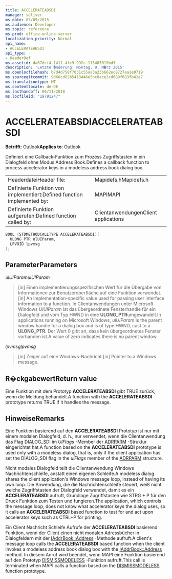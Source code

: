 ```yaml
---
title: ACCELERATEABSDI
manager: soliver
ms.date: 03/09/2015
ms.audience: Developer
ms.topic: reference
ms.prod: office-online-server
localization_priority: Normal
api_name:
- ACCELERATEABSDI
api_type:
- HeaderDef
ms.assetid: da67dcf4-1411-4fc9-992c-115485019bd3
description: 'Letzte �nderung: Montag, 9. M�rz 2015'
ms.openlocfilehash: b7d4d758f7031c55aa3a23b662ec8727ea1e0719
ms.sourcegitcommit: 9d60cd82b5413446e5bc8ace2cd689f683fb41a7
ms.translationtype: MT
ms.contentlocale: de-DE
ms.lasthandoff: 06/11/2018
ms.locfileid: "19791247"
---
```

# <a name="accelerateabsdi"></a><span data-ttu-id="a50e3-103">ACCELERATEABSDI</span><span class="sxs-lookup"><span data-stu-id="a50e3-103">ACCELERATEABSDI</span></span>
 
<span data-ttu-id="a50e3-104">**Betrifft**: Outlook</span><span class="sxs-lookup"><span data-stu-id="a50e3-104">**Applies to**: Outlook</span></span> 
  
<span data-ttu-id="a50e3-105">Definiert eine Callback-Funktion zum Prozess Zugriffstasten in ein Dialogfeld ohne Modus Address Book.</span><span class="sxs-lookup"><span data-stu-id="a50e3-105">Defines a callback function to process accelerator keys in a modeless address book dialog box.</span></span> 
  
|||
|:-----|:-----|
|<span data-ttu-id="a50e3-106">Headerdatei</span><span class="sxs-lookup"><span data-stu-id="a50e3-106">Header file:</span></span>  <br/> |<span data-ttu-id="a50e3-107">Mapidefs.h</span><span class="sxs-lookup"><span data-stu-id="a50e3-107">Mapidefs.h</span></span>  <br/> |
|<span data-ttu-id="a50e3-108">Definierte Funktion von implementiert:</span><span class="sxs-lookup"><span data-stu-id="a50e3-108">Defined function implemented by:</span></span>  <br/> |<span data-ttu-id="a50e3-109">MAPI</span><span class="sxs-lookup"><span data-stu-id="a50e3-109">MAPI</span></span>  <br/> |
|<span data-ttu-id="a50e3-110">Definierte Funktion aufgerufen:</span><span class="sxs-lookup"><span data-stu-id="a50e3-110">Defined function called by:</span></span>  <br/> |<span data-ttu-id="a50e3-111">Clientanwendungen</span><span class="sxs-lookup"><span data-stu-id="a50e3-111">Client applications</span></span>  <br/> |
   
```cpp
BOOL (STDMETHODCALLTYPE ACCELERATEABSDI)( 
  ULONG_PTR ulUIParam,
  LPVOID lpvmsg
);
```

## <a name="parameters"></a><span data-ttu-id="a50e3-112">Parameter</span><span class="sxs-lookup"><span data-stu-id="a50e3-112">Parameters</span></span>

 <span data-ttu-id="a50e3-113">_ulUIParam_</span><span class="sxs-lookup"><span data-stu-id="a50e3-113">_ulUIParam_</span></span>
  
> <span data-ttu-id="a50e3-114">[in] Einen implementierungsspezifischen Wert für die Übergabe von Informationen zur Benutzeroberfläche auf eine Funktion verwendet.</span><span class="sxs-lookup"><span data-stu-id="a50e3-114">[in] An implementation-specific value used for passing user interface information to a function.</span></span> <span data-ttu-id="a50e3-115">In Clientanwendungen unter Microsoft Windows _UlUIParam_ ist das übergeordnete Fensterhandle für ein Dialogfeld und vom Typ HWND in eine **ULONG_PTR**umgewandelt.</span><span class="sxs-lookup"><span data-stu-id="a50e3-115">In applications running on Microsoft Windows,  _ulUIParam_ is the parent window handle for a dialog box and is of type HWND, cast to a **ULONG_PTR**.</span></span> <span data-ttu-id="a50e3-116">Der Wert 0 gibt an, dass kein übergeordnetes Fenster vorhanden ist.</span><span class="sxs-lookup"><span data-stu-id="a50e3-116">A value of zero indicates there is no parent window.</span></span> 
    
 <span data-ttu-id="a50e3-117">_lpvmsg_</span><span class="sxs-lookup"><span data-stu-id="a50e3-117">_lpvmsg_</span></span>
  
> <span data-ttu-id="a50e3-118">[in] Zeiger auf eine Windows-Nachricht.</span><span class="sxs-lookup"><span data-stu-id="a50e3-118">[in] Pointer to a Windows message.</span></span>
    
## <a name="return-value"></a><span data-ttu-id="a50e3-119">R�ckgabewert</span><span class="sxs-lookup"><span data-stu-id="a50e3-119">Return value</span></span>

<span data-ttu-id="a50e3-120">Eine Funktion mit dem Prototyp **ACCELERATEABSDI** gibt TRUE zurück, wenn die Meldung behandelt.</span><span class="sxs-lookup"><span data-stu-id="a50e3-120">A function with the **ACCELERATEABSDI** prototype returns TRUE if it handles the message.</span></span> 
  
## <a name="remarks"></a><span data-ttu-id="a50e3-121">Hinweise</span><span class="sxs-lookup"><span data-stu-id="a50e3-121">Remarks</span></span>

<span data-ttu-id="a50e3-122">Eine Funktion basierend auf den **ACCELERATEABSDI** Prototyp ist nur mit einem modalen Dialogfeld, d. h., nur verwendet, wenn die Clientanwendung das Flag DIALOG_SDI im _UlFlags_ -Member der [ADRPARM](adrparm.md) -Struktur eingerichtet hat.</span><span class="sxs-lookup"><span data-stu-id="a50e3-122">A function based on the **ACCELERATEABSDI** prototype is used only with a modeless dialog, that is, only if the client application has set the DIALOG_SDI flag in the  _ulFlags_ member of the [ADRPARM](adrparm.md) structure.</span></span> 
  
<span data-ttu-id="a50e3-123">Nicht modales Dialogfeld teilt die Clientanwendung Windows Nachrichtenschleife, anstatt einen eigenen Schleife.</span><span class="sxs-lookup"><span data-stu-id="a50e3-123">A modeless dialog shares the client application's Windows message loop, instead of having its own loop.</span></span> <span data-ttu-id="a50e3-124">Die Anwendung, die die Nachrichtenschleife steuert, weiß nicht welche Zugriffstasten der Dialogfeld verwendet, damit es ein **ACCELERATEABSDI** aufruft, Grundlage Zugriffstasten wie STRG + P für den Druck Funktion zum Testen und fungieren.</span><span class="sxs-lookup"><span data-stu-id="a50e3-124">The application, which controls the message loop, does not know what accelerator keys the dialog uses, so it calls an **ACCELERATEABSDI** based function to test for and act upon accelerator keys such as CTRL+P for printing.</span></span> 
  
<span data-ttu-id="a50e3-125">Ein Client Nachricht Schleife Aufrufe der **ACCELERATEABSDI** basierend Funktion, wenn der Client einen nicht modalen Adressbücher in Dialogfeldern mit der [IAddrBook::Address](iaddrbook-address.md) -Methode aufruft.</span><span class="sxs-lookup"><span data-stu-id="a50e3-125">A client's message loop calls the **ACCELERATEABSDI** based function when the client invokes a modeless address book dialog box with the [IAddrBook::Address](iaddrbook-address.md) method.</span></span> <span data-ttu-id="a50e3-126">In diesem Anruf wird beendet, wenn MAPI eine Funktion basierend auf den Prototyp [DISMISSMODELESS](dismissmodeless.md) -Funktion aufruft.</span><span class="sxs-lookup"><span data-stu-id="a50e3-126">This call is terminated when MAPI calls a function based on the [DISMISSMODELESS](dismissmodeless.md) function prototype.</span></span> 
  

